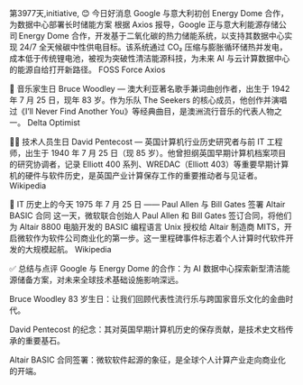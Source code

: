 第3977天,initiative, 😊 今日好消息
Google 与意大利初创 Energy Dome 合作，为数据中心部署长时储能方案
根据 Axios 报导，Google 正与意大利能源存储公司 Energy Dome 合作，开发基于二氧化碳的热力储能系统，以支持其数据中心实现 24/7 全天候碳中性供电目标。该系统通过 CO₂ 压缩与膨胀循环储热并发电，成本低于传统锂电池，被视为突破性清洁能源科技，为未来 AI 与云计算数据中心的能源自给打开新路径。
FOSS Force
Axios

🎵 音乐家生日
Bruce Woodley — 澳大利亚著名歌手兼词曲创作者，出生于 1942 年 7 月 25 日，现年 83 岁。作为乐队 The Seekers 的核心成员，他创作并演唱过《I’ll Never Find Another You》等经典曲目，是澳洲流行音乐的代表人物之一。
Delta Optimist

👨‍💻 技术人员生日
David Pentecost — 英国计算机行业历史研究者与前 IT 工程师，出生于 1940 年 7 月 25 日（现 85 岁）。他曾担纲英国早期计算机档案项目的研究协调者，记录 Elliott 400 系列、WREDAC（Elliott 403）等重要早期计算机的硬件与软件历史，是英国产业计算保存工作的重要推动者与见证者。
Wikipedia

📜 IT 历史上的今天
1975 年 7 月 25 日 —— Paul Allen 与 Bill Gates 签署 Altair BASIC 合同
这一天，微软联合创始人 Paul Allen 和 Bill Gates 签订合同，将他们为 Altair 8800 电脑开发的 BASIC 编程语言 Unix 授权给 Altair 制造商 MITS，开启微软作为软件公司商业化的第一步。这一里程碑事件标志着个人计算时代软件开发的大规模起航。
Wikipedia

✅ 总结与点评
Google 与 Energy Dome 的合作：为 AI 数据中心探索新型清洁能源储备方案，对未来全球技术基础设施影响深远。

Bruce Woodley 83 岁生日：让我们回顾代表性流行乐与跨国家音乐文化的金曲时代。

David Pentecost 的纪念：其对英国早期计算机历史的保存贡献，是技术史文档传承的重要基石。

Altair BASIC 合同签署：微软软件起源的象征，是全球个人计算产业走向商业化的开端。